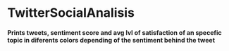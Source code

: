 # TwitterSocialAnalisis
#### Prints tweets, sentiment score and avg lvl of satisfaction of an specefic topic in diferents colors depending of the sentiment behind the tweet
